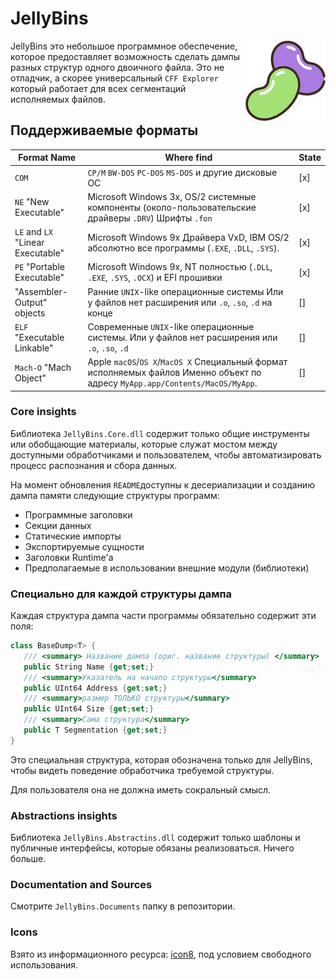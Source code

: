 # JellyBins

<img src="JellyBins.Assets/beans128.png" align="right"/>

JellyBins это небольшое программное обеспечение,
которое предоставляет возможность сделать
дампы разных структур одного двоичного файла.
Это не отладчик, а скорее универсальный `CFF Explorer` который работает для всех сегментаций
исполняемых файлов.

## Поддерживаемые форматы
| Format Name                       | Where find                                                                                                                     | State |
|-----------------------------------|--------------------------------------------------------------------------------------------------------------------------------|-------|
| `COM`                             | `CP/M` `BW-DOS` `PC-DOS` `MS-DOS` и другие дисковые ОС                                                                         | [x]   |
| `NE` "New Executable"             | Microsoft Windows 3x, OS/2 системные компоненты  (около-пользовательские драйверы `.DRV`) Шрифты `.fon`                        | [x]   |
| `LE` and `LX` "Linear Executable" | Microsoft Windows 9x Драйвера VxD, IBM OS/2 абсолютно все программы (`.EXE`, `.DLL`, `.SYS`).                                  | [x]   |
| `PE` "Portable Executable"        | Microsoft Windows 9x, NT полностью (`.DLL`, `.EXE`, `.SYS`, `.OCX`) и EFI прошивки                                             | [x]   |
| "Assembler-Output"  objects       | Ранние `UNIX`-like операционные системы Или у файлов нет расширения или `.o`,  `.so`, `.d` на конце                            | []    |
| `ELF` "Executable Linkable"       | Современные `UNIX`-like операционные системы. Или у файлов нет расширения или `.o`,  `.so`, `.d`                               | []    |
| `Mach-O` "Mach Object"            | Apple `macOS`/`OS X`/`MacOS X` Специальный формат исполняемых файлов Именно объект по адресу `MyApp.app/Contents/MacOS/MyApp`. | []    |

### Core insights

Библиотека `JellyBins.Core.dll` содержит
только общие инструменты или обобщающие
материалы, которые служат мостом между доступными обработчиками
и пользователем, чтобы автоматизировать
процесс распознания и сбора данных.

На момент обновления `README`доступны к десериализации и созданию дампа памяти
следующие структуры программ:

  - Программные заголовки
  - Секции данных
  - Статические импорты
  - Экспортируемые сущности
  - Заголовки Runtime'а
  - Предполагаемые в использовании 
  внешние модули (библиотеки)

### Специально для каждой структуры дампа

Каждая структура дампа части программы
обязательно содержит эти поля:

```csharp
class BaseDump<T> {
   /// <summary> Название дампа (ориг. название структуры) </summary>
   public String Name {get;set;}
   /// <summary>Указатель на начало структуры</summary>
   public UInt64 Address {get;set;}
   /// <summary>размер ТОЛЬКО структуры</summary>
   public UInt64 Size {get;set;}
   /// <summary>Сама структура</summary>
   public T Segmentation {get;set;}
}
```

Это специальная структура, которая обозначена только для JellyBins, чтобы видеть поведение обработчика требуемой структуры.

Для пользователя она не должна иметь сокральный смысл.

### Abstractions insights

Библиотека `JellyBins.Abstractins.dll` содержит
только шаблоны и публичные интерфейсы, которые
обязаны реализоваться. Ничего больше.

### Documentation and Sources

Смотрите `JellyBins.Documents` папку в репозитории.

### Icons
Взято из информационного ресурса:  [icon8](https://icons8.com/), под условием свободного использования.
